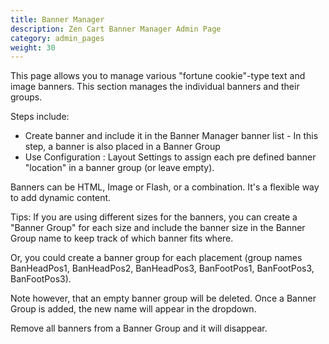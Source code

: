 ```yaml
---
title: Banner Manager
description: Zen Cart Banner Manager Admin Page 
category: admin_pages
weight: 30 
---
```


This page allows you to manage various "fortune cookie"-type text and image banners.
This section manages the individual banners and their groups.

Steps include: 

- Create banner and include it in the Banner Manager banner list - In this step, a banner is also placed in a Banner Group 
- Use Configuration : Layout Settings to assign each pre defined banner "location" in a banner group (or leave empty).

Banners can be HTML, Image or Flash, or a combination. It's a flexible way to add dynamic content.

Tips: If you are using different sizes for the banners, you can create a "Banner Group" for each size and include the banner size in the Banner Group name to keep track of which banner fits where.

Or, you could create a banner group for each placement (group names BanHeadPos1, BanHeadPos2, BanHeadPos3, BanFootPos1, BanFootPos3, BanFootPos3).

Note however, that an empty banner group will be deleted. Once a Banner Group is added, the new name will appear in the dropdown.

Remove all banners from a Banner Group and it will disappear.
